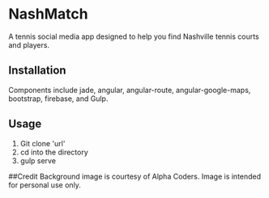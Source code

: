 # NashMatch

A tennis social media app designed to help you find Nashville tennis courts and players.

## Installation

Components include jade, angular, angular-route, angular-google-maps, bootstrap, firebase, and Gulp.

## Usage
1. Git clone 'url'
2. cd into the directory
3. gulp serve

##Credit
Background image is courtesy of Alpha Coders. Image is intended for personal use only.
